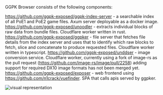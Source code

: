 GGPK Browser consists of the following components:

https://github.com/ggpk-exposed/ggpk-index-server - a searchable index of all PoE1 and PoE2 game files. Axum server deployable as a docker image.
https://github.com/ggpk-exposed/unoodler - extracts individual blocks of raw data from bundle files. Cloudflare worker written in rust.
https://github.com/ggpk-exposed/ggpker - file server that fetches file details from the index server and uses that to identify which raw blocks to fetch, slice and concatenate to produce requested files. Cloudflare worker written in typescript.
https://github.com/ggpk-exposed/unddser - image conversion service. Cloudflare worker, currently using a fork of image-rs as the pull request (https://github.com/image-rs/image/pull/2258) adding support for required DX10 image formats has not been merged yet.
https://github.com/ggpk-exposed/exposer - web frontend using https://github.com/n1crack/vuefinder. SPA that calls apis served by ggpker.

![visual representation](https://github.com/user-attachments/assets/e0c954fb-8d20-4da9-a604-88b518541968)
